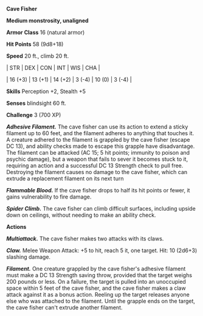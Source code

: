 **Cave Fisher**

**Medium monstrosity, unaligned**

**Armor Class** 16 (natural armor)

**Hit Points** 58 (9d8+18)

**Speed** 20 ft., climb 20 ft.

|   STR   |   DEX   |   CON   |   INT   |   WIS   |   CHA   |
  
| 16 (+3) | 13 (+1) | 14 (+2) | 3 (-4) | 10 (0) | 3 (-4) |

**Skills** Perception +2, Stealth +5

**Senses** blindsight 60 ft.

**Challenge** 3 (700 XP)

***Adhesive Filament.*** The cave fisher can use its action to extend a sticky filament up to 60 feet, and the filament adheres to anything that touches it. A creature adhered to the filament is grappled by the cave fisher (escape DC 13), and ability checks made to escape this grapple have disadvantage. The filament can be attacked (AC 15; 5 hit points; immunity to poison and psychic damage), but a weapon that fails to sever it becomes stuck to it, requiring an action and a successful DC 13 Strength check to pull free. Destroying the filament causes no damage to the cave fisher, which can extrude a replacement filament on its next turn

***Flammable Blood.*** If the cave fisher drops to half its hit points or fewer, it gains vulnerability to fire damage.

***Spider Climb.*** The cave fisher can climb difficult surfaces, including upside down on ceilings, without needing to make an ability check.

**Actions**

***Multiattack.*** The cave fisher makes two attacks with its claws.

***Claw.*** Melee Weapon Attack: +5 to hit, reach 5 it, one target. Hit: 10 (2d6+3) slashing damage.

***Filament.*** One creature grappled by the cave fisher's adhesive filament must make a DC 13 Strength saving throw, provided that the target weighs 200 pounds or less. On a failure, the target is pulled into an unoccupied space within 5 feet of the cave fisher, and the cave fisher makes a claw attack against it as a bonus action. Reeling up the target releases anyone else who was attached to the filament. Until the grapple ends on the target, the cave fisher can't extrude another filament.

